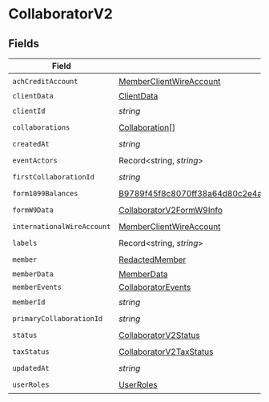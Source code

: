 # CollaboratorV2


## Fields

| Field                                                                                                                                                       | Type                                                                                                                                                        | Required                                                                                                                                                    | Description                                                                                                                                                 |
| ----------------------------------------------------------------------------------------------------------------------------------------------------------- | ----------------------------------------------------------------------------------------------------------------------------------------------------------- | ----------------------------------------------------------------------------------------------------------------------------------------------------------- | ----------------------------------------------------------------------------------------------------------------------------------------------------------- |
| `achCreditAccount`                                                                                                                                          | [MemberClientWireAccount](../../models/shared/memberclientwireaccount.md)                                                                                   | :heavy_check_mark:                                                                                                                                          | N/A                                                                                                                                                         |
| `clientData`                                                                                                                                                | [ClientData](../../models/shared/clientdata.md)                                                                                                             | :heavy_minus_sign:                                                                                                                                          | N/A                                                                                                                                                         |
| `clientId`                                                                                                                                                  | *string*                                                                                                                                                    | :heavy_check_mark:                                                                                                                                          | N/A                                                                                                                                                         |
| `collaborations`                                                                                                                                            | [Collaboration](../../models/shared/collaboration.md)[]                                                                                                     | :heavy_check_mark:                                                                                                                                          | N/A                                                                                                                                                         |
| `createdAt`                                                                                                                                                 | *string*                                                                                                                                                    | :heavy_check_mark:                                                                                                                                          | N/A                                                                                                                                                         |
| `eventActors`                                                                                                                                               | Record<string, *string*>                                                                                                                                    | :heavy_check_mark:                                                                                                                                          | N/A                                                                                                                                                         |
| `firstCollaborationId`                                                                                                                                      | *string*                                                                                                                                                    | :heavy_check_mark:                                                                                                                                          | N/A                                                                                                                                                         |
| `form1099Balances`                                                                                                                                          | [B9789f45f8c8070ff38a64d80c2e4a8732ddaf329e46546474400d26f84c0f1c](../../models/shared/b9789f45f8c8070ff38a64d80c2e4a8732ddaf329e46546474400d26f84c0f1c.md) | :heavy_check_mark:                                                                                                                                          | N/A                                                                                                                                                         |
| `formW9Data`                                                                                                                                                | [CollaboratorV2FormW9Info](../../models/shared/collaboratorv2formw9info.md)                                                                                 | :heavy_check_mark:                                                                                                                                          | N/A                                                                                                                                                         |
| `internationalWireAccount`                                                                                                                                  | [MemberClientWireAccount](../../models/shared/memberclientwireaccount.md)                                                                                   | :heavy_check_mark:                                                                                                                                          | N/A                                                                                                                                                         |
| `labels`                                                                                                                                                    | Record<string, *string*>                                                                                                                                    | :heavy_check_mark:                                                                                                                                          | N/A                                                                                                                                                         |
| `member`                                                                                                                                                    | [RedactedMember](../../models/shared/redactedmember.md)                                                                                                     | :heavy_check_mark:                                                                                                                                          | N/A                                                                                                                                                         |
| `memberData`                                                                                                                                                | [MemberData](../../models/shared/memberdata.md)                                                                                                             | :heavy_minus_sign:                                                                                                                                          | N/A                                                                                                                                                         |
| `memberEvents`                                                                                                                                              | [CollaboratorEvents](../../models/shared/collaboratorevents.md)                                                                                             | :heavy_minus_sign:                                                                                                                                          | N/A                                                                                                                                                         |
| `memberId`                                                                                                                                                  | *string*                                                                                                                                                    | :heavy_check_mark:                                                                                                                                          | N/A                                                                                                                                                         |
| `primaryCollaborationId`                                                                                                                                    | *string*                                                                                                                                                    | :heavy_check_mark:                                                                                                                                          | N/A                                                                                                                                                         |
| `status`                                                                                                                                                    | [CollaboratorV2Status](../../models/shared/collaboratorv2status.md)                                                                                         | :heavy_check_mark:                                                                                                                                          | N/A                                                                                                                                                         |
| `taxStatus`                                                                                                                                                 | [CollaboratorV2TaxStatus](../../models/shared/collaboratorv2taxstatus.md)                                                                                   | :heavy_check_mark:                                                                                                                                          | N/A                                                                                                                                                         |
| `updatedAt`                                                                                                                                                 | *string*                                                                                                                                                    | :heavy_check_mark:                                                                                                                                          | N/A                                                                                                                                                         |
| `userRoles`                                                                                                                                                 | [UserRoles](../../models/shared/userroles.md)                                                                                                               | :heavy_check_mark:                                                                                                                                          | N/A                                                                                                                                                         |